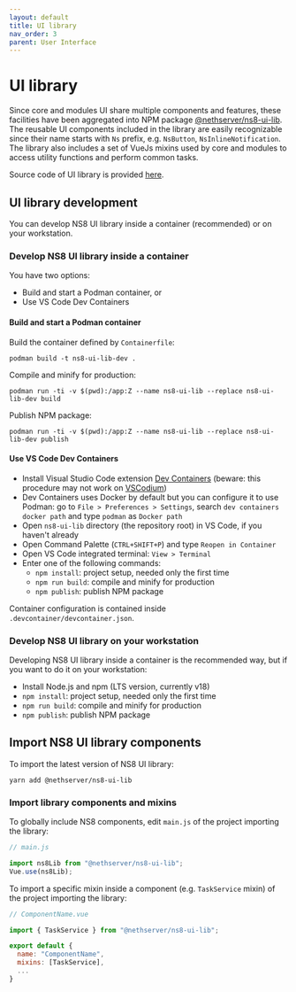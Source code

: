 ```yaml
---
layout: default
title: UI library
nav_order: 3
parent: User Interface
---
```


# UI library

Since core and modules UI share multiple components and features, these facilities have been aggregated into NPM package [@nethserver/ns8-ui-lib](https://www.npmjs.com/package/@nethserver/ns8-ui-lib).
The reusable UI components included in the library are easily recognizable since their name starts with `Ns` prefix, e.g. `NsButton`, `NsInlineNotification`.
The library also includes a set of VueJs mixins used by core and modules to access utility functions and perform common tasks.

Source code of UI library is provided [here](https://github.com/NethServer/ns8-ui-lib).

## UI library development

You can develop NS8 UI library inside a container (recommended) or on your workstation.

### Develop NS8 UI library inside a container

You have two options:

- Build and start a Podman container, or
- Use VS Code Dev Containers

#### Build and start a Podman container

Build the container defined by `Containerfile`:

```
podman build -t ns8-ui-lib-dev .
```

Compile and minify for production:

```
podman run -ti -v $(pwd):/app:Z --name ns8-ui-lib --replace ns8-ui-lib-dev build
```

Publish NPM package:

```
podman run -ti -v $(pwd):/app:Z --name ns8-ui-lib --replace ns8-ui-lib-dev publish
```

#### Use VS Code Dev Containers

- Install Visual Studio Code extension [Dev Containers](https://marketplace.visualstudio.com/items?itemName=ms-vscode-remote.remote-containers) (beware: this procedure may not work on [VSCodium](https://vscodium.com/))
- Dev Containers uses Docker by default but you can configure it to use Podman: go to `File > Preferences > Settings`, search `dev containers docker path` and type `podman` as `Docker path`
- Open `ns8-ui-lib` directory (the repository root) in VS Code, if you haven't already
- Open Command Palette (`CTRL+SHIFT+P`) and type `Reopen in Container`
- Open VS Code integrated terminal: `View > Terminal`
- Enter one of the following commands:
  - `npm install`: project setup, needed only the first time
  - `npm run build`: compile and minify for production
  - `npm publish`: publish NPM package

Container configuration is contained inside `.devcontainer/devcontainer.json`.

### Develop NS8 UI library on your workstation

Developing NS8 UI library inside a container is the recommended way, but if you want to do it on your workstation:

- Install Node.js and npm (LTS version, currently v18)
- `npm install`: project setup, needed only the first time
- `npm run build`: compile and minify for production
- `npm publish`: publish NPM package

## Import NS8 UI library components

To import the latest version of NS8 UI library:

```
yarn add @nethserver/ns8-ui-lib
```

### Import library components and mixins

To globally include NS8 components, edit `main.js` of the project importing the library:

```js
// main.js

import ns8Lib from "@nethserver/ns8-ui-lib";
Vue.use(ns8Lib);
```

To import a specific mixin inside a component (e.g. `TaskService` mixin) of the project importing the library:

```js
// ComponentName.vue

import { TaskService } from "@nethserver/ns8-ui-lib";

export default {
  name: "ComponentName",
  mixins: [TaskService],
  ...
}
```
